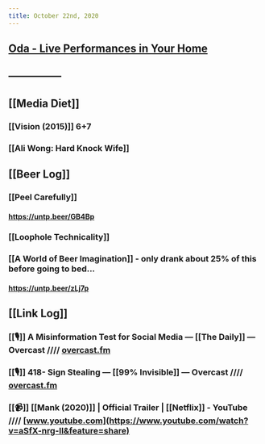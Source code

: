 ```yaml
---
title: October 22nd, 2020
---
```


## [Oda - Live Performances in Your Home](https://oda.co/)

## 

## —————

## [[Media Diet]]
### [[Vision (2015)]] 6+7

### [[Ali Wong: Hard Knock Wife]]

## [[Beer Log]]
### [[Peel Carefully]]
#### https://untp.beer/GB4Bp

### [[Loophole Technicality]]

### [[A World of Beer Imagination]] - only drank about 25% of this before going to bed...
#### https://untp.beer/zLj7p

## [[Link Log]]
### [[🎙]] A Misinformation Test for Social Media — [[The Daily]] — Overcast //// [overcast.fm](https://overcast.fm/+LHycOXUaM)

### [[🎙]] 418- Sign Stealing — [[99% Invisible]] — Overcast //// [overcast.fm](https://overcast.fm/+DBXlr8Q)

### [[📹]] [[Mank (2020)]] | Official Trailer | [[Netflix]] - YouTube //// [www.youtube.com](https://www.youtube.com/watch?v=aSfX-nrg-lI&feature=share)
